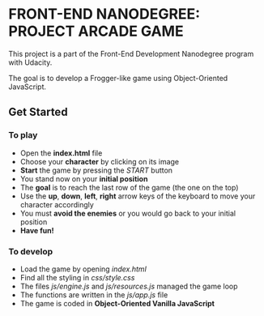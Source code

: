 # FRONT-END NANODEGREE: PROJECT ARCADE GAME

This project is a part of the Front-End Development Nanodegree program with Udacity.

The goal is to develop a Frogger-like game using Object-Oriented JavaScript.

## Get Started

### To play

- Open the **index.html** file
- Choose your **character** by clicking on its image
- **Start** the game by pressing the _START_ button
- You stand now on your **initial position**
- The **goal** is to reach the last row of the game (the one on the top)
- Use the **up**, **down**, **left**, **right** arrow keys of the keyboard to move your character accordingly
- You must **avoid the enemies** or you would go back to your initial position
- **Have fun!**

### To develop

- Load the game by opening _index.html_
- Find all the styling in _css/style.css_
- The files _js/engine.js_ and _js/resources.js_ managed the game loop
- The functions are written in the _js/app.js_ file
- The game is coded in **Object-Oriented Vanilla JavaScript**

